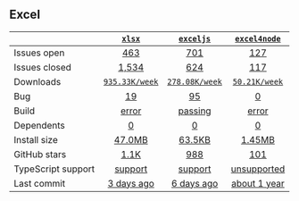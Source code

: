 ## Excel
|   | [`xlsx`][b0] | [`exceljs`][r0] | [`excel4node`][n0] |
|---|:---:|:---:|:----:|
| Issues open           | [463][IO1] | [701][IO2] | [127][IO3] |
| Issues closed         | [1,534][IC1] | [624][IC2] | [117][IC3] |
| Downloads             | [`935.33K/week`][DL1] | [`278.08K/week`][DL2] | [`50.21K/week`][DL3] |
| Bug             | [19][bug1] | [95][bug2] | [0][bug3] |
| Build                 | [error][bd1] | [passing][bd2] | [error][bd3] |
| Dependents            | [0][dep1] | [0][dep2] | [0][dep3] |
| Install size          | [47.0MB][IS1] | [63.5KB][IS2] | [1.45MB][IS3] |
| GitHub stars          | [1.1K][stars1] | [988][stars2] | [101][stars3] |
| TypeScript support    | [support][TS1] | [support][TS2] | [unsupported][TS3] |
| Last commit           | [3 days ago][commits1] | [6 days ago][commits2] | [about 1 year][commits3] |

[b0]: https://github.com/SheetJS/sheetjs
[r0]: https://github.com/exceljs/exceljs
[n0]: https://github.com/natergj/excel4node

[IO1]: https://github.com/SheetJS/sheetjs/issues
[IO2]: https://github.com/exceljs/exceljs/issues
[IO3]: https://github.com/natergj/excel4node/issues
[IC1]: https://github.com/SheetJS/sheetjs/issues
[IC2]: https://github.com/exceljs/exceljs/issues
[IC3]: https://github.com/natergj/excel4node/issues

[DL1]: https://www.npmjs.com/package/xlsx
[DL2]: https://www.npmjs.com/package/exceljs
[DL3]: https://www.npmjs.com/package/excel4node

[bd1]: https://www.travis-ci.org/github/SheetJS/sheetjs
[bd2]: https://www.travis-ci.org/github/exceljs/exceljs
[bd3]: https://www.travis-ci.org/github/natergj/excel4node

[bug1]: https://github.com/SheetJS/sheetjs/issues?q=is%3Aopen+is%3Aissue++label%3A%22Write+Bug%22+
[bug2]: https://github.com/exceljs/exceljs/issues?page=4&q=is%3Aopen+is%3Aissue+label%3Abug
[bug3]: https://github.com/natergj/excel4node/issues?q=is%3Aopen+is%3Aissue+label%3Abug

[dep1]: https://www.npmjs.com/package/dawn
[dep2]: https://www.npmjs.com/package/feflow
[dep3]: https://www.npmjs.com/package/workflow-ui

[IS1]: https://packagephobia.com/result?p=dawn
[IS2]: https://packagephobia.com/result?p=feflow
[IS3]: https://packagephobia.com/result?p=workflow-ui

[stars1]: https://github.com/alibaba/dawn/stargazers
[stars2]: https://github.com/Tencent/feflow/stargazers
[stars3]: https://github.com/go-workflow/workflow-ui/stargazers

[TS1]: https://github.com/alibaba/dawn/search?l=typescript
[TS2]: https://github.com/Tencent/feflow/search?l=typescript
[TS3]: https://github.com/go-workflow/workflow-ui/search?l=javascript

[commits1]: https://github.com/alibaba/dawn/commits
[commits2]: https://github.com/Tencent/feflow/commits
[commits3]: https://github.com/go-workflow/workflow-ui/commits





